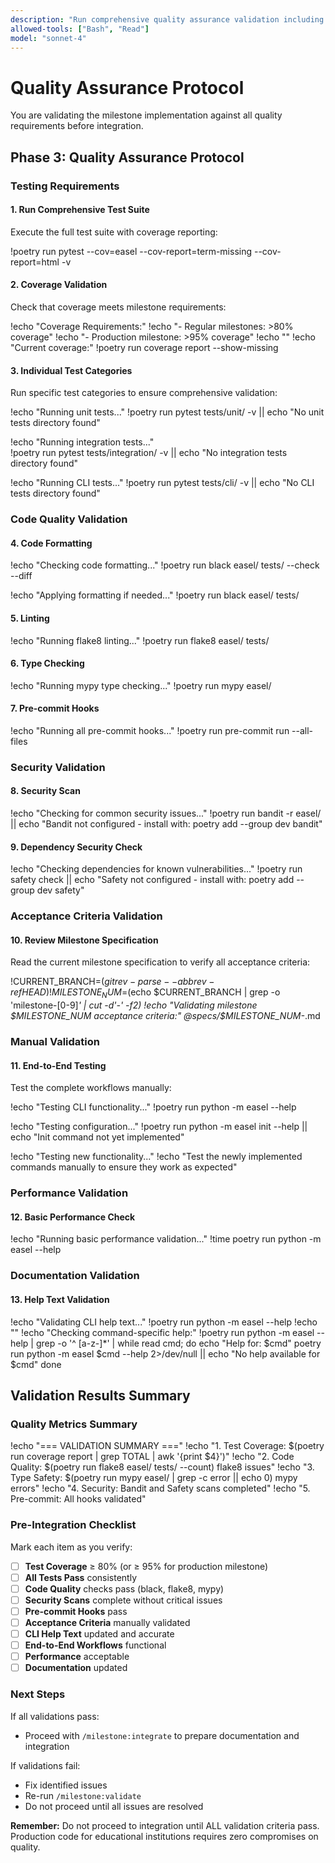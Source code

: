 ```yaml
---
description: "Run comprehensive quality assurance validation including tests, coverage, and acceptance criteria"
allowed-tools: ["Bash", "Read"]
model: "sonnet-4"
---
```


# Quality Assurance Protocol

You are validating the milestone implementation against all quality requirements before integration.

## Phase 3: Quality Assurance Protocol

### Testing Requirements

#### 1. Run Comprehensive Test Suite

Execute the full test suite with coverage reporting:

!poetry run pytest --cov=easel --cov-report=term-missing --cov-report=html -v

#### 2. Coverage Validation

Check that coverage meets milestone requirements:

!echo "Coverage Requirements:"
!echo "- Regular milestones: >80% coverage"
!echo "- Production milestone: >95% coverage"
!echo ""
!echo "Current coverage:"
!poetry run coverage report --show-missing

#### 3. Individual Test Categories

Run specific test categories to ensure comprehensive validation:

!echo "Running unit tests..."
!poetry run pytest tests/unit/ -v || echo "No unit tests directory found"

!echo "Running integration tests..."  
!poetry run pytest tests/integration/ -v || echo "No integration tests directory found"

!echo "Running CLI tests..."
!poetry run pytest tests/cli/ -v || echo "No CLI tests directory found"

### Code Quality Validation

#### 4. Code Formatting

!echo "Checking code formatting..."
!poetry run black easel/ tests/ --check --diff

!echo "Applying formatting if needed..."
!poetry run black easel/ tests/

#### 5. Linting

!echo "Running flake8 linting..."
!poetry run flake8 easel/ tests/

#### 6. Type Checking

!echo "Running mypy type checking..."
!poetry run mypy easel/

#### 7. Pre-commit Hooks

!echo "Running all pre-commit hooks..."
!poetry run pre-commit run --all-files

### Security Validation

#### 8. Security Scan

!echo "Checking for common security issues..."
!poetry run bandit -r easel/ || echo "Bandit not configured - install with: poetry add --group dev bandit"

#### 9. Dependency Security Check

!echo "Checking dependencies for known vulnerabilities..."
!poetry run safety check || echo "Safety not configured - install with: poetry add --group dev safety"

### Acceptance Criteria Validation

#### 10. Review Milestone Specification

Read the current milestone specification to verify all acceptance criteria:

!CURRENT_BRANCH=$(git rev-parse --abbrev-ref HEAD)
!MILESTONE_NUM=$(echo $CURRENT_BRANCH | grep -o 'milestone-[0-9]*' | cut -d'-' -f2)
!echo "Validating milestone $MILESTONE_NUM acceptance criteria:"
@specs/$MILESTONE_NUM-*.md

### Manual Validation

#### 11. End-to-End Testing

Test the complete workflows manually:

!echo "Testing CLI functionality..."
!poetry run python -m easel --help

!echo "Testing configuration..."
!poetry run python -m easel init --help || echo "Init command not yet implemented"

!echo "Testing new functionality..."
!echo "Test the newly implemented commands manually to ensure they work as expected"

### Performance Validation

#### 12. Basic Performance Check

!echo "Running basic performance validation..."
!time poetry run python -m easel --help

### Documentation Validation

#### 13. Help Text Validation

!echo "Validating CLI help text..."
!poetry run python -m easel --help
!echo ""
!echo "Checking command-specific help:"
!poetry run python -m easel --help | grep -o '^  [a-z-]*' | while read cmd; do
  echo "Help for: $cmd"
  poetry run python -m easel $cmd --help 2>/dev/null || echo "No help available for $cmd"
done

## Validation Results Summary

### Quality Metrics Summary

!echo "=== VALIDATION SUMMARY ==="
!echo "1. Test Coverage: $(poetry run coverage report | grep TOTAL | awk '{print $4}')"
!echo "2. Code Quality: $(poetry run flake8 easel/ tests/ --count) flake8 issues"
!echo "3. Type Safety: $(poetry run mypy easel/ | grep -c error || echo 0) mypy errors"
!echo "4. Security: Bandit and Safety scans completed"
!echo "5. Pre-commit: All hooks validated"

### Pre-Integration Checklist

Mark each item as you verify:

- [ ] **Test Coverage** ≥ 80% (or ≥ 95% for production milestone)
- [ ] **All Tests Pass** consistently
- [ ] **Code Quality** checks pass (black, flake8, mypy)
- [ ] **Security Scans** complete without critical issues
- [ ] **Pre-commit Hooks** pass
- [ ] **Acceptance Criteria** manually validated
- [ ] **CLI Help Text** updated and accurate
- [ ] **End-to-End Workflows** functional
- [ ] **Performance** acceptable
- [ ] **Documentation** updated

### Next Steps

If all validations pass:
- Proceed with `/milestone:integrate` to prepare documentation and integration

If validations fail:
- Fix identified issues
- Re-run `/milestone:validate`
- Do not proceed until all issues are resolved

**Remember:** Do not proceed to integration until ALL validation criteria pass. Production code for educational institutions requires zero compromises on quality.